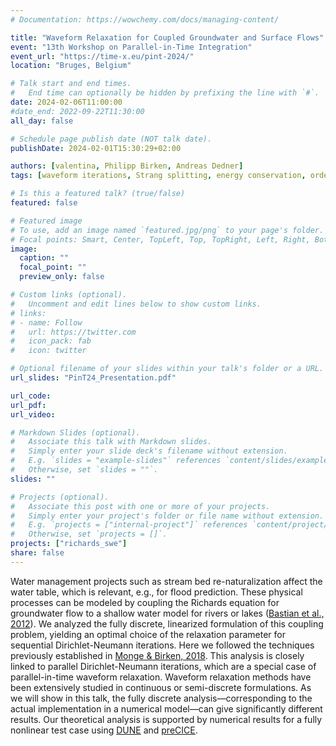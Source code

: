 ```yaml
---
# Documentation: https://wowchemy.com/docs/managing-content/

title: "Waveform Relaxation for Coupled Groundwater and Surface Flows"
event: "13th Workshop on Parallel-in-Time Integration"
event_url: "https://time-x.eu/pint-2024/"
location: "Bruges, Belgium"

# Talk start and end times.
#   End time can optionally be hidden by prefixing the line with `#`.
date: 2024-02-06T11:00:00
#date_end: 2022-09-22T11:30:00
all_day: false

# Schedule page publish date (NOT talk date).
publishDate: 2024-02-01T15:30:29+02:00

authors: [valentina, Philipp Birken, Andreas Dedner]
tags: [waveform iterations, Strang splitting, energy conservation, order degradation]

# Is this a featured talk? (true/false)
featured: false

# Featured image
# To use, add an image named `featured.jpg/png` to your page's folder. 
# Focal points: Smart, Center, TopLeft, Top, TopRight, Left, Right, BottomLeft, Bottom, BottomRight.
image:
  caption: ""
  focal_point: ""
  preview_only: false

# Custom links (optional).
#   Uncomment and edit lines below to show custom links.
# links:
# - name: Follow
#   url: https://twitter.com
#   icon_pack: fab
#   icon: twitter

# Optional filename of your slides within your talk's folder or a URL.
url_slides: "PinT24_Presentation.pdf"

url_code:
url_pdf:
url_video:

# Markdown Slides (optional).
#   Associate this talk with Markdown slides.
#   Simply enter your slide deck's filename without extension.
#   E.g. `slides = "example-slides"` references `content/slides/example-slides.md`.
#   Otherwise, set `slides = ""`.
slides: ""

# Projects (optional).
#   Associate this post with one or more of your projects.
#   Simply enter your project's folder or file name without extension.
#   E.g. `projects = ["internal-project"]` references `content/project/deep-learning/index.md`.
#   Otherwise, set `projects = []`.
projects: ["richards_swe"]
share: false
---
```


Water management projects such as stream bed re-naturalization affect the water table, which is relevant, e.g., for flood prediction. These physical processes can be modeled by coupling the Richards equation for groundwater flow to a shallow water model for rivers or lakes ([Bastian et al., 2012](https://doi-org.ludwig.lub.lu.se/10.1007/978-3-642-25100-9_65)). We analyzed the fully discrete, linearized formulation of this coupling problem, yielding an optimal choice of the relaxation parameter for sequential Dirichlet-Neumann iterations. Here we followed the techniques previously established in [Monge & Birken, 2018](https://doi-org.ludwig.lub.lu.se/10.1007/s00466-017-1511-3). This analysis is closely linked to parallel Dirichlet-Neumann iterations, which are a special case of parallel-in-time waveform relaxation. Waveform relaxation methods have been extensively studied in continuous or semi-discrete formulations. As we will show in this talk, the fully discrete analysis—corresponding to the actual implementation in a numerical model—can give significantly different results. Our theoretical analysis is supported by numerical results for a fully nonlinear test case using [DUNE](https://dune-project.org/) and [preCICE](https://precice.org/).
